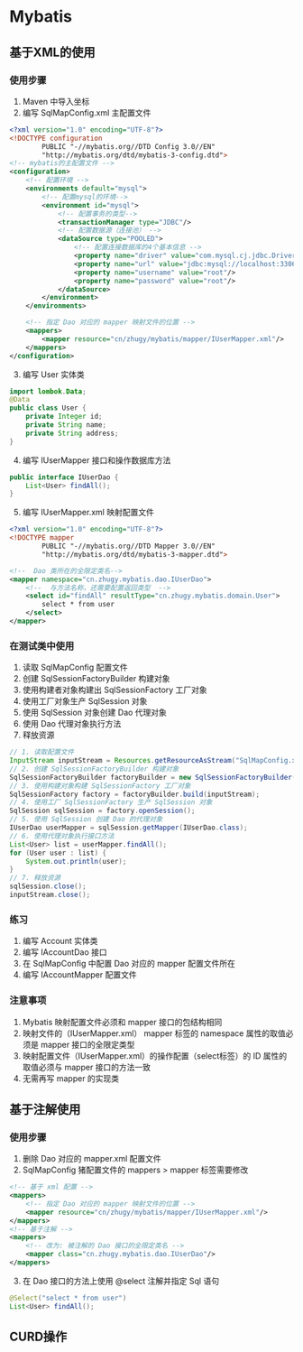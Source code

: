 # Mybatis

## 基于XML的使用

### 使用步骤
1. Maven 中导入坐标
2. 编写 SqlMapConfig.xml 主配置文件
```xml
<?xml version="1.0" encoding="UTF-8"?>
<!DOCTYPE configuration
        PUBLIC "-//mybatis.org//DTD Config 3.0//EN"
        "http://mybatis.org/dtd/mybatis-3-config.dtd">
<!-- mybatis的主配置文件 -->
<configuration>
    <!-- 配置环境 -->
    <environments default="mysql">
        <!-- 配置mysql的环境-->
        <environment id="mysql">
            <!-- 配置事务的类型-->
            <transactionManager type="JDBC"/>
            <!-- 配置数据源（连接池） -->
            <dataSource type="POOLED">
                <!-- 配置连接数据库的4个基本信息 -->
                <property name="driver" value="com.mysql.cj.jdbc.Driver"/>
                <property name="url" value="jdbc:mysql://localhost:3306/study?serverTimezone=UTC"/>
                <property name="username" value="root"/>
                <property name="password" value="root"/>
            </dataSource>
        </environment>
    </environments>

    <!-- 指定 Dao 对应的 mapper 映射文件的位置 -->
    <mappers>
        <mapper resource="cn/zhugy/mybatis/mapper/IUserMapper.xml"/>
    </mappers>
</configuration>
```
3. 编写 User 实体类
```java
import lombok.Data;
@Data
public class User {
    private Integer id;
    private String name;
    private String address;
}
```
4. 编写 IUserMapper 接口和操作数据库方法
```java
public interface IUserDao {
    List<User> findAll();
}
```
5. 编写 IUserMapper.xml 映射配置文件
```xml
<?xml version="1.0" encoding="UTF-8"?>
<!DOCTYPE mapper
        PUBLIC "-//mybatis.org//DTD Mapper 3.0//EN"
        "http://mybatis.org/dtd/mybatis-3-mapper.dtd">

<!--  Dao 类所在的全限定类名-->
<mapper namespace="cn.zhugy.mybatis.dao.IUserDao">
    <!--  与方法名称，还需要配置返回类型  -->
    <select id="findAll" resultType="cn.zhugy.mybatis.domain.User">
        select * from user
    </select>
</mapper>
```
  
### 在测试类中使用
1. 读取 SqlMapConfig 配置文件
2. 创建 SqlSessionFactoryBuilder 构建对象
3. 使用构建者对象构建出 SqlSessionFactory 工厂对象
4. 使用工厂对象生产 SqlSession 对象
5. 使用 SqlSession 对象创建 Dao 代理对象
6. 使用 Dao 代理对象执行方法
7. 释放资源
```java
// 1. 读取配置文件
InputStream inputStream = Resources.getResourceAsStream("SqlMapConfig.xml");
// 2. 创建 SqlSessionFactoryBuilder 构建对象
SqlSessionFactoryBuilder factoryBuilder = new SqlSessionFactoryBuilder();
// 3. 使用构建对象构建 SqlSessionFactory 工厂对象
SqlSessionFactory factory = factoryBuilder.build(inputStream);
// 4. 使用工厂 SqlSessionFactory 生产 SqlSession 对象
SqlSession sqlSession = factory.openSession();
// 5. 使用 SqlSession 创建 Dao 的代理对象
IUserDao userMapper = sqlSession.getMapper(IUserDao.class);
// 6. 使用代理对象执行接口方法
List<User> list = userMapper.findAll();
for (User user : list) {
    System.out.println(user);
}
// 7. 释放资源
sqlSession.close();
inputStream.close();
```

### 练习
1. 编写 Account 实体类
2. 编写 IAccountDao 接口
3. 在 SqlMapConfig 中配置 Dao 对应的 mapper 配置文件所在
4. 编写 IAccountMapper 配置文件

### 注意事项
1. Mybatis 映射配置文件必须和 mapper 接口的包结构相同
2. 映射文件的（IUserMapper.xml） mapper 标签的 namespace 属性的取值必须是 mapper 接口的全限定类型
3. 映射配置文件（IUserMapper.xml）的操作配置（select标签）的 ID 属性的取值必须与 mapper 接口的方法一致
4. 无需再写 mapper 的实现类

## 基于注解使用

### 使用步骤
1. 删除 Dao 对应的 mapper.xml 配置文件
2. SqlMapConfig 猪配置文件的 mappers > mapper 标签需要修改
```xml
<!-- 基于 xml 配置 -->
<mappers>
    <!-- 指定 Dao 对应的 mapper 映射文件的位置 -->
    <mapper resource="cn/zhugy/mybatis/mapper/IUserMapper.xml"/>
</mappers>
<!-- 基于注解 -->
<mappers>
    <!-- 改为: 被注解的 Dao 接口的全限定类名 -->
    <mapper class="cn.zhugy.mybatis.dao.IUserDao"/>
</mappers>
```
3. 在 Dao 接口的方法上使用 @select 注解并指定 Sql 语句
```java
@Select("select * from user")
List<User> findAll();
```


## CURD操作